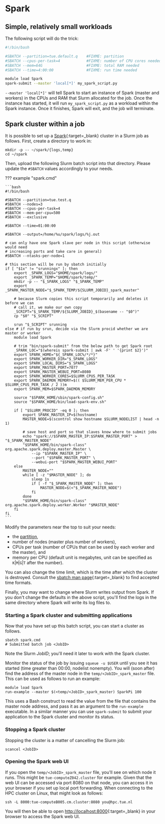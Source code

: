 # Spark

## Simple, relatively small workloads

The following script will do the trick:

```bash
#!/bin/bash

#SBATCH --partition=tue.default.q    #FIXME: partition
#SBATCH --cpus-per-task=4            #FIXME: number of CPU cores needed
#SBATCH --mem=64G                    #FIXME: total RAM needed
#SBATCH --time=4:00:00               #FIXME: run time needed

module load Spark
spark-submit --master 'local[*]' my_spark_script.py
```

`--master 'local[*]'` will tell Spark to start an instance of Spark (master and workers) in the CPUs and RAM that Slurm allocated for the job.  Once the instance has started, it will run `my_spark_script.py` as a workload within the Spark instance.  Once it finishes, Spark will exit, and the job will terminate.

## Spark cluster within a job

It is possible to set up a [Spark](https://spark.apache.org/){:target=_blank} cluster in a Slurm job as follows. 
First, create a directory to work in:

```shell
mkdir -p -- ~/spark/{logs,temp}
cd ~/spark
```

Then, upload the following Slurm batch script into that directory.
Please update the `#SBATCH` values accordingly to your needs.

??? example "spark.cmd"

    ```bash
    #!/bin/bash

    #SBATCH --partition=tue.test.q
    #SBATCH --nodes=3
    #SBATCH --cpus-per-task=4
    #SBATCH --mem-per-cpu=500
    #SBATCH --exclusive

    #SBATCH --time=01:00:00

    #SBATCH --output=/home/%u/spark/logs/%j.out

    # can only have one Spark slave per node in this script (otherwise would need
    # increasing ports and take care in general)
    #SBATCH --ntasks-per-node=1

    # this section will be run by sbatch initially
    if [ "$1x" != "srunningx" ]; then
        export _SPARK_LOGS="$HOME/spark/logs/"
        export _SPARK_TEMP="$HOME/spark/temp/"
        mkdir -p -- "$_SPARK_LOGS" "$_SPARK_TEMP"
        export _SPARK_MASTER_NODE="$_SPARK_TEMP/${SLURM_JOBID}_spark_master"

        # because Slurm copies this script temporarily and deletes it before we can
        # call it, we make our own copy
        _SCRIPT="$_SPARK_TEMP/${SLURM_JOBID}_$(basename -- "$0")"
        cp "$0" "$_SCRIPT"

        srun "$_SCRIPT" srunning
    else # if run by srun, decide via the Slurm procid whether we are master or worker
        module load Spark

        # trim "bin/spark-submit" from the below path to get Spark root
        _SPARK_LOC="$(whereis spark-submit | awk -F' ' '{print $2}')"
        export SPARK_HOME="${_SPARK_LOC%/*/*}"
        export SPARK_WORKER_DIR="$_SPARK_LOGS"
        export SPARK_LOCAL_DIRS="$_SPARK_LOGS"
        export SPARK_MASTER_PORT=7077
        export SPARK_MASTER_WEBUI_PORT=8080
        export SPARK_WORKER_CORES=$SLURM_CPUS_PER_TASK
        export SPARK_DAEMON_MEMORY=$(( $SLURM_MEM_PER_CPU * $SLURM_CPUS_PER_TASK / 2 ))m
        export SPARK_MEM=$SPARK_DAEMON_MEMORY

        source "$SPARK_HOME/sbin/spark-config.sh"
        source "$SPARK_HOME/bin/load-spark-env.sh"

        if [ "$SLURM_PROCID" -eq 0 ]; then
            export SPARK_MASTER_IP=$(hostname)
            MASTER_NODE=$(scontrol show hostname $SLURM_NODELIST | head -n 1)

            # save host and port so that slaves know where to submit jobs
            echo "spark://$SPARK_MASTER_IP:$SPARK_MASTER_PORT" > "$_SPARK_MASTER_NODE"
            "$SPARK_HOME/bin/spark-class" org.apache.spark.deploy.master.Master \
                --ip "$SPARK_MASTER_IP" \
                --port "$SPARK_MASTER_PORT" \
                --webui-port "$SPARK_MASTER_WEBUI_PORT"
        else
            MASTER_NODE=""
            while [ -z "$MASTER_NODE" ]; do
                sleep 1s
                if [ -f "$_SPARK_MASTER_NODE" ]; then
                    MASTER_NODE=$(<"$_SPARK_MASTER_NODE")
                fi
            done
            "$SPARK_HOME/bin/spark-class" org.apache.spark.deploy.worker.Worker "$MASTER_NODE"
        fi
    fi
    ```

Modify the parameters near the top to suit your needs:

-   the [partition](../../steps/jobs/index.md),
-   number of nodes (master plus number of workers),
-   CPUs per task (number of CPUs that can be used by each worker and
    the master), and
-   memory per CPU (default unit is megabytes, unit can be specified as `K`|`M`|`G`|`T` after the number).

You can also change the time limit, which is the time after which the
cluster is destroyed. Consult the [sbatch man page](https://slurm.schedmd.com/sbatch.html){:target=_blank} to find accepted time
formats.

Finally, you may want to change where Slurm writes output from Spark. If
you don't change the defaults in the above script, you'll find the logs
in the same directory where Spark will write its log files to.

### Starting a Spark cluster and submitting applications

Now that you have set up this batch script, you can start a cluster as
follows.

```shell
sbatch spark.cmd
# Submitted batch job <JobID>
```

Note the Slurm _JobID_; you'll need it later to work with the Spark cluster.

Monitor the status of the job by issuing `squeue -u $USER` until you see
it has started (time greater than 00:00, nodelist nonempty). You will
(soon after) find the address of the master node in the
`temp/<JobID>_spark_master` file. This can be used as follows to run an example:

```shell
module load Spark
run-example --master $(<temp/<JobID>_spark_master) SparkPi 100
```

This uses a Bash construct to read the value from the file that contains
the master node address, and pass it as an argument to the `run-example`
executable. In a similar manner you can use `spark-submit` to submit
your application to the Spark cluster and monitor its status.

### Stopping a Spark cluster

Stopping the cluster is a matter of cancelling the Slurm job:
```shell
scancel <JobID>
```

### Opening the Spark web UI

If you open the `temp/<JobID>_spark_master` file, you'll see on which
node it runs. This might be `tue-computeZ042.cluster` for example.
Given that the web UI can be accessed via port 8080 on that node, you
can access it in your browser if you set up local port forwarding. When
connecting to the HPC cluster on Linux, that might look as follows:

```shell
ssh -L 8000:tue-computeB005.cm.cluster:8080 you@hpc.tue.nl
```

You will then be able to open [http://localhost:8000](http://localhost:8000){:target=_blank} in your browser to access the Spark web UI.

